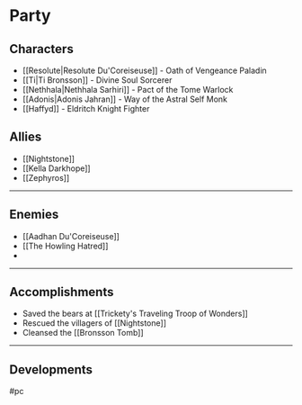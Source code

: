 # Party

## Characters
- [[Resolute|Resolute Du'Coreiseuse]] - Oath of Vengeance Paladin
- [[Ti|Ti Bronsson]] - Divine Soul Sorcerer
- [[Nethhala|Nethhala Sarhiri]] - Pact of the Tome Warlock
- [[Adonis|Adonis Jahran]] - Way of the Astral Self Monk
-  [[Haffyd]] - Eldritch Knight Fighter	

## Allies
- [[Nightstone]]
- [[Kella Darkhope]]
- [[Zephyros]]

---
## Enemies
- [[Aadhan Du'Coreiseuse]]
- [[The Howling Hatred]]
- 

---
## Accomplishments
- Saved the bears at [[Trickety's Traveling Troop of Wonders]]
- Rescued the villagers of [[Nightstone]]
- Cleansed the [[Bronsson Tomb]]

---
## Developments



#pc